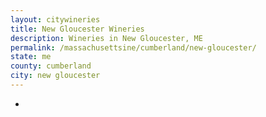 ```yaml
---
layout: citywineries
title: New Gloucester Wineries
description: Wineries in New Gloucester, ME
permalink: /massachusettsine/cumberland/new-gloucester/
state: me
county: cumberland
city: new gloucester
---
```

-

